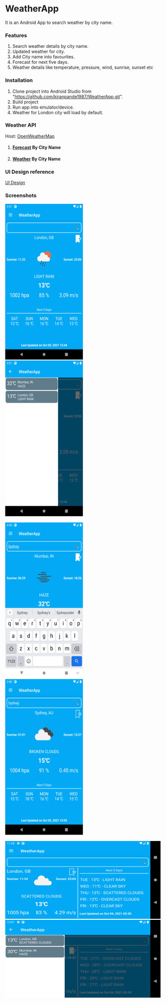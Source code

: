 # WeatherApp
It is an Android App to search weather by city name.

### Features
1. Search weather details by city name.
2. Updated weather for city.
3. Add City name into favourites.
4. Forecast for next five days.
5. Weather details like temperature, pressure, wind, sunrise, sunset etc

### Installation
1. Clone project into Android Studio from "https://github.com/kiranpande1987/WeatherApp.git".
2. Build project
3. Run app into emulator/device.
4. Weather for London city will load by default.

### Weather API
Host: [OpenWeatherMap](https://openweathermap.org/)
1. #### [Forecast](https://openweathermap.org/forecast5#name5) By City Name
2. #### [Weather](https://openweathermap.org/current#name) By City Name

### UI Design reference
[UI Design](https://codecanyon.net/item/simple-weather-50/12389495?_ga=2.126014733.1279098895.1632982909-1720886224.1632982909)

### Screenshots

<div id="images">
    <img src="/screenshots/London_Weather.png" width="250" height="500">
    &nbsp;&nbsp;&nbsp;&nbsp;&nbsp;
    <img src="/screenshots/Favourite_Cities.png" width="250" height="500">
</div>
<br>

<div id="images">
    <img src="/screenshots/Search_City.png" width="250" height="500">
    &nbsp;&nbsp;&nbsp;&nbsp;&nbsp;
    <img src="/screenshots/Search_City_1.png" width="250" height="500">
</div>
<br>
<img src="/screenshots/Dashboard_Landscape.png" width="500" height="250">
<br>
<img src="/screenshots/Favourite_Landscape.png" width="500" height="250">

